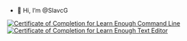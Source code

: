 - 👋 Hi, I’m @SlavcG

<!---
- 👀 I’m interested in ...
- 🌱 I’m currently learning ...
- 💞️ I’m looking to collaborate on ...
- 📫 How to reach me ...
--->

<a href="https://www.learnenough.com/certificates/cmrlj"><img src="https://www.learnenough.com/certificates/cmrlj/command-line-tutorial.svg" alt="Certificate of Completion for Learn Enough Command Line"></a><a href="https://www.learnenough.com/certificates/cmrlj"><img src="https://www.learnenough.com/certificates/cmrlj/text-editor-tutorial.svg" alt="Certificate of Completion for Learn Enough Text Editor"></a>

<!---
SlavcG/SlavcG is a ✨ special ✨ repository because its `README.md` (this file) appears on your GitHub profile.
You can click the Preview link to take a look at your changes.
--->
